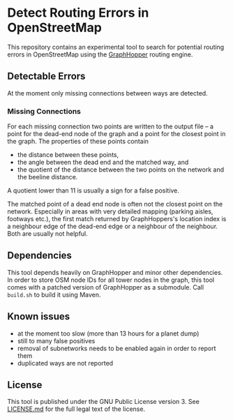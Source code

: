 # Detect Routing Errors in OpenStreetMap

This repository contains an experimental tool to search for potential routing errors in OpenStreetMap using the [GraphHopper](https://github.com/graphhopper/graphhopper) routing engine.


## Detectable Errors

At the moment only missing connections between ways are detected.

### Missing Connections

For each missing connection two points are written to the output file – a point for the dead-end node of the graph and a point for the closest point in the graph. The properties of these points contain

* the distance between these points,
* the angle between the dead end and the matched way, and
* the quotient of the distance between the two points on the network and the beeline distance.

A quotient lower than 11 is usually a sign for a false positive.

The matched point of a dead end node is often not the closest point on the network. Especially in areas with very detailed mapping (parking aisles, footways etc.), the first match returned by GraphHoppers's location index is a neighbour edge of the dead-end edge or a neighbour of the neighbour. Both are usually not helpful.


## Dependencies

This tool depends heavily on GraphHopper and minor other dependencies. In order to store OSM node IDs for all tower nodes in the graph, this tool comes with a patched version of GraphHopper as a submodule. Call `build.sh` to build it using Maven.


## Known issues

* at the moment too slow (more than 13 hours for a planet dump)
* still to many false positives
* removal of subnetworks needs to be enabled again in order to report them
* duplicated ways are not reported


## License

This tool is published under the GNU Public License version 3. See [LICENSE.md](LICENSE.md) for the full legal text of the license.
